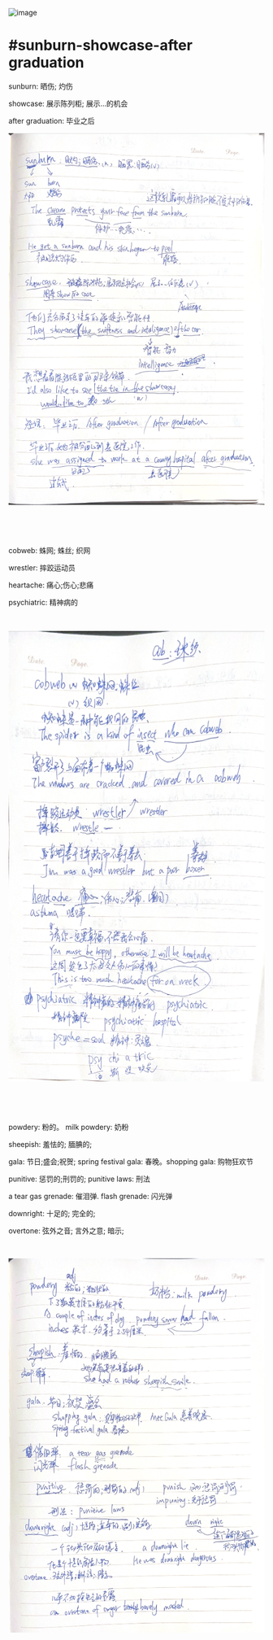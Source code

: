 ![image](https://plus.unsplash.com/premium_photo-1670967499847-1e5e71157bce?ixlib=rb-4.0.3&ixid=M3wxMjA3fDB8MHxwaG90by1wYWdlfHx8fGVufDB8fHx8fA%3D%3D&auto=format&fit=crop&w=2070&q=80)

# #sunburn-showcase-after graduation

sunburn: 晒伤; 灼伤

showcase: 展示陈列柜; 展示...的机会

after graduation: 毕业之后

​![image](assets/image-20230930211714-29b66n0.png)​

‍

‍

cobweb: 蛛网; 蛛丝; 织网

wrestler: 摔跤运动员

heartache: 痛心;伤心;悲痛

psychiatric: 精神病的

‍

​![image](assets/image-20230930211735-60y5nl7.png)​

‍

‍

powdery: 粉的。 milk powdery: 奶粉

sheepish: 羞怯的; 腼腆的;

gala: 节日;盛会;祝贺;  spring festival gala: 春晚。shopping gala: 购物狂欢节

punitive: 惩罚的;刑罚的; punitive laws: 刑法

a tear gas grenade: 催泪弹. flash grenade: 闪光弹

downright: 十足的; 完全的;

overtone: 弦外之音; 言外之意; 暗示;

‍

![image](assets/image-20230930211747-2ne6h21.png)​​​
